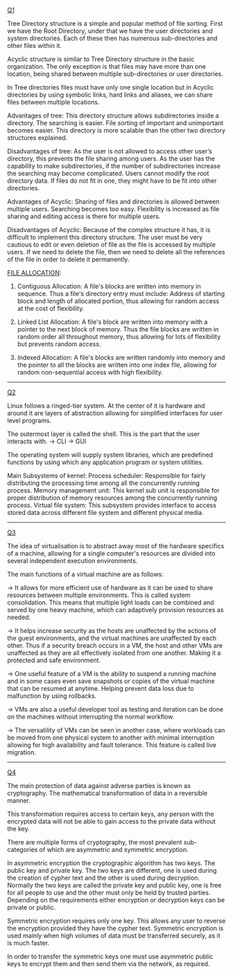 
[Q1](https://www.geeksforgeeks.org/structures-of-directory-in-operating-system/)

Tree Directory structure is a simple and popular method of file sorting.
First we have the Root Directory, under that we have the user directories and system directories. Each of these then has numerous sub-directories and other files within it.

Acyclic structure is similar to Tree Directory structure in the basic organization. The only exception is that files may have more than one location, being shared between multiple sub-directories or user directories.

In Tree directories files must have only one single location but in Acyclic directories by using symbolic links, hard links and aliases, we can share files between multiple locations.

Advantages of tree:
This directory structure allows subdirectories inside a directory.
The searching is easier.
File sorting of important and unimportant becomes easier.
This directory is more scalable than the other two directory structures explained.

Disadvantages of tree:
As the user is not allowed to access other user’s directory, this prevents the file sharing among users.
As the user has the capability to make subdirectories, if the number of subdirectories increase the searching may become complicated.
Users cannot modify the root directory data.
If files do not fit in one, they might have to be fit into other directories.


Advantages of Acyclic:
Sharing of files and directories is allowed between multiple users.
Searching becomes too easy.
Flexibility is increased as file sharing and editing access is there for multiple users.

Disadvantages of Acyclic:
Because of the complex structure it has, it is difficult to implement this directory structure.
The user must be very cautious to edit or even deletion of file as the file is accessed by multiple users.
If we need to delete the file, then we need to delete all the references of the file in order to delete it permanently.

[FILE ALLOCATION](https://www.geeksforgeeks.org/file-allocation-methods/):

1) Contiguous Allocation:
A file's blocks are written into memory in sequence.
Thus a file's directory entry must include: Address of starting block and length of allocated portion, thus allowing for random access at the cost of flexibility.

2) Linked List Allocation:
A file's block are written into memory with a pointer to the next block of memory.
Thus the file blocks are written in random order all throughout memory, thus allowing for lots of flexibility but prevents random access.

3) Indexed Allocation:
A file's blocks are written randomly into memory and the pointer to all the blocks are written into one index file, allowing for random non-sequential access with high flexibility.

---

[Q2](https://www.geeksforgeeks.org/architecture-of-linux-operating-system/)

Linux follows a ringed-tier system. At the center of it is hardware and around it are layers of abstraction allowing for simplified interfaces for user level programs.

The outermost layer is called the shell. This is the part that the user interacts with.
-> CLI 
-> GUI

The operating system will supply system libraries, which are predefined functions by using which any application program or system utilities.

Main Subsystems of kernel:
Process scheduler: Responsible for fairly distributing the processing time among all the concurrently running process.
Memory management unit: This kernel sub unit is responsible for proper distribution of memory resources among the concurrently running process.
Virtual file system: This subsystem provides interface to access stored data across different file system and different physical media.

---

[Q3](file:///C:/Users/catte/Downloads/OperatingSystemConcepts-10th[1].pdf)

The idea of virtualisation is to abstract away most of the hardware specifics of a machine, allowing for a single computer's resources are divided into several independent execution environments.

The main functions of a virtual machine are as follows:

-> It allows for more efficient use of hardware as it can be used to share resources between multiple environments. This is called system consolidation. This means that multiple light loads can be combined and served by one heavy machine, which can adaptively provision resources as needed.

-> It helps increase security as the hosts are unaffected by the actions of the guest environments, and the virtual machines are unaffected by each other. Thus if a security breach occurs in a VM, the host and other VMs are unaffected as they are all effectively isolated from one another. Making it a protected and safe environment.

-> One useful feature of a VM is the ability to suspend a running machine and in some cases even save snapshots or copies of the virtual machine that can be resumed at anytime. Helping prevent data loss due to malfunction by using rollbacks.

-> VMs are also a useful developer tool as testing and iteration can be done on the machines without interrupting the normal workflow.

-> The versatility of VMs can be seen in another case, where workloads can be moved from one physical system to another with minimal interruption allowing for high availability and fault tolerance. This feature is called live migration.

---
[Q4](https://drago1234.github.io/assets/images/2020-06-09-gpg-utility/symmetric_encryption.png)

The main protection of data against adverse parties is known as cryptography. The mathematical transformation of data in a reversible manner.

This transformation requires access to certain keys, any person with the encrypted data will not be able to gain access to the private data without the key.

There are multiple forms of cryptography, the most prevalent sub-categories of which are asymmetric and symmetric encryption.

In asymmetric encryption the cryptographic algorithm has two keys. The public key and private key. The two keys are different, one is used during the creation of cypher text and the other is used during decryption.
Normally the two keys are called the private key and public key, one is free for all people to use and the other must only be held by trusted parties. Depending on the requirements either encryption or decryption keys can be private or public.

Symmetric encryption requires only one key. This allows any user to reverse the encryption provided they have the cypher text.
Symmetric encryption is used mainly when high volumes of data must be transferred securely, as it is much faster.

In order to transfer the symmetric keys one must use asymmetric public keys to encrypt them and then send them via the network, as required.
